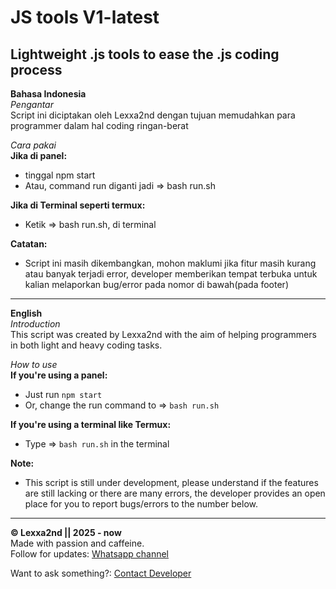 # JS tools V1-latest
## Lightweight .js tools to ease the .js coding process

**Bahasa Indonesia**  
*Pengantar*  
Script ini diciptakan oleh Lexxa2nd dengan tujuan memudahkan para programmer dalam hal coding ringan-berat

*Cara pakai*  
**Jika di panel:**  
- tinggal npm start  
- Atau, command run diganti jadi => bash run.sh

**Jika di Terminal seperti termux:**  
- Ketik => bash run.sh, di terminal

**Catatan:**
- Script ini masih dikembangkan, mohon maklumi jika fitur masih kurang atau banyak terjadi error, developer memberikan tempat terbuka untuk kalian melaporkan bug/error pada nomor di bawah(pada footer)
---

**English**  
*Introduction*  
This script was created by Lexxa2nd with the aim of helping programmers in both light and heavy coding tasks.

*How to use*  
**If you're using a panel:**  
- Just run `npm start`  
- Or, change the run command to => `bash run.sh`

**If you're using a terminal like Termux:**  
- Type => `bash run.sh` in the terminal

**Note:**
- This script is still under development, please understand if the features are still lacking or there are many errors, the developer provides an open place for you to report bugs/errors to the number below.
---

**© Lexxa2nd || 2025 - now**  
Made with passion and caffeine.  
Follow for updates: [Whatsapp channel](https://whatsapp.com/channel/0029Vb43ANHEAKWOEuGnO23o)

Want to ask something?: [Contact Developer](https://wa.me/6285129426672)
